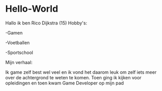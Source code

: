 # Hello-World
Hallo ik ben Rico Dijkstra (15) 
Hobby's:

-Gamen 

-Voetballen

-Sportschool


Mijn verhaal:

Ik game zelf best wel veel en ik vond het daarom leuk om zelf iets meer over de achtergrond te weten te komen. Toen ging ik kijken voor opleidingen en toen kwam Game Developer op mijn pad

